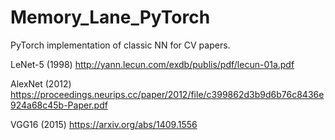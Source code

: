 # Memory_Lane_PyTorch
PyTorch implementation of classic NN for CV papers.

LeNet-5 (1998)
http://yann.lecun.com/exdb/publis/pdf/lecun-01a.pdf

AlexNet (2012)
https://proceedings.neurips.cc/paper/2012/file/c399862d3b9d6b76c8436e924a68c45b-Paper.pdf

VGG16 (2015)
https://arxiv.org/abs/1409.1556
